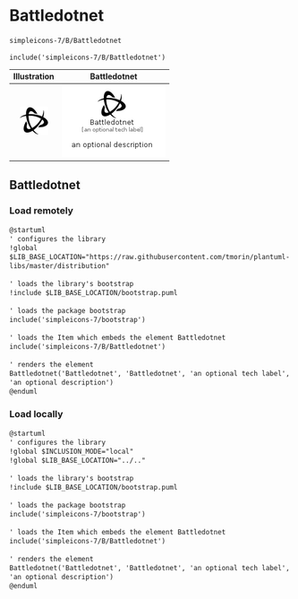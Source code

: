 # Battledotnet


```text
simpleicons-7/B/Battledotnet
```

```text
include('simpleicons-7/B/Battledotnet')
```



| Illustration | Battledotnet |
| :---: | :---: |
| ![illustration for Illustration](../../simpleicons-7/B/Battledotnet.png) | ![illustration for Battledotnet](../../simpleicons-7/B/Battledotnet.Local.png) |




## Battledotnet

### Load remotely
```plantuml
@startuml
' configures the library
!global $LIB_BASE_LOCATION="https://raw.githubusercontent.com/tmorin/plantuml-libs/master/distribution"

' loads the library's bootstrap
!include $LIB_BASE_LOCATION/bootstrap.puml

' loads the package bootstrap
include('simpleicons-7/bootstrap')

' loads the Item which embeds the element Battledotnet
include('simpleicons-7/B/Battledotnet')

' renders the element
Battledotnet('Battledotnet', 'Battledotnet', 'an optional tech label', 'an optional description')
@enduml
```

### Load locally
```plantuml
@startuml
' configures the library
!global $INCLUSION_MODE="local"
!global $LIB_BASE_LOCATION="../.."

' loads the library's bootstrap
!include $LIB_BASE_LOCATION/bootstrap.puml

' loads the package bootstrap
include('simpleicons-7/bootstrap')

' loads the Item which embeds the element Battledotnet
include('simpleicons-7/B/Battledotnet')

' renders the element
Battledotnet('Battledotnet', 'Battledotnet', 'an optional tech label', 'an optional description')
@enduml
```

